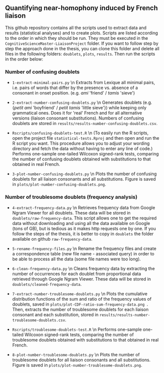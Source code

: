 ## Quantifying near-homophony induced by French liaison

This github repository contains all the scripts used to extract data and results (statistical analyses) and to create plots. Scripts are listed according to the order in which they should be run. They must be executed in the ```CognitiveScienceMaster-LiaisonProject``` folder. If you want to follow step by step the approach done in the thesis, you can clone this folder and delete all files in the following folders: ```doublets```, ```plots```, ```results```. Then run the scripts in the order below:

### Number of confusing doublets
* ```1-extract-minimal-pairs.py``` \n
Extracts from Lexique all minimal pairs, i.e. pairs of words that differ by the presence vs. absence of a consonant in onset position. (e.g. *ami* 'friend' / *tamis* 'sieve')

* ```2-extract-number-confusing-doublets.py``` \n
Generates doublets (e.g. {*petit ami* 'boyfriend' / *petit tamis* 'little sieve'}) while keeping only grammatical ones. Does it for 'real' French and for all alternative versions (liaison consonant substitutions). Numbers of confusing doublets are stored in ```results/results-number-confusing-doublets.csv```.

* ```Rscripts/confusing-doublets-test.R``` \n
(To easily run the R scripts, open the project file ```statistical-tests.Rproj``` and then open and run the R script you want. This procedure allows you to adjust your wording directory and fetch the data without having to enter any line of code.)
Performs one-sample one-tailed Wilcoxon signed-rank tests, comparing the number of confusing doublets obtained with substitutions to that obtained in real French.

* ```3-plot-number-confusing-doublets.py``` \n
Plots the number of confusing doublets for all liaison consonants and all substitutions. Figure is saved in ```plots/plot-number-confusing-doublets.png```.

### Number of troublesome doublets (frequency analysis)
* ```4-extract-frequency-data.py``` \n
Retrieves frequency data from Google Ngram Viewer for all doublets. These data will be stored in ```doublets/raw-frequency-data```. This script allows one to get the required data without downloading and using all the data available on Google (tons of GB), but is tedious as it makes http requests one by one. If you follow the steps of the thesis, it is better to copy in ```doublets``` the folder available on github ```raw-frequency-data```. 

* ```5-rename-frequency-files.py``` \n
Rename the frequency files and create a correspondence table (new file name - associated query) in order to be able to process all the data (some file names were too long).

* ```6-clean-frequency-data.py``` \n
Cleans frequency data by extracting the number of occurrences for each doublet from proportional data retrieved through Google Ngram Viewer. These data will be stored in ```doublets/cleaned-frequency-data```.

* ```7-extract-number-troublesome-doublets.py``` \n
Plots the cumulative distribution functions of the sum and ratio of the frequency values of doublets, saved in ```plots/plot-CDF-ratio-sum-frequency-data.png ```. Then, extracts the number of troublesome doublets for each liaison consonant and each substitution, stored in ```results/results-number-troublesome-doublets.csv```.

* ```Rscripts/troublesome-doublets-test.R``` \n
Performs one-sample one-tailed Wilcoxon signed-rank tests, comparing the number of troublesome doublets obtained with substitutions to that obtained in real French.

* ```8-plot-number-troublesome-doublets.py``` \n
Plots the number of troublesome doublets for all liaison consonants and all substitutions. Figure is saved in ```plots/plot-number-troublesome-doublets.png```.
